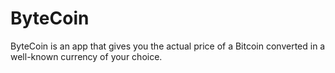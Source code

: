 # ByteCoin
ByteCoin is an app that gives you the actual price of a Bitcoin converted in a well-known currency of your choice.
